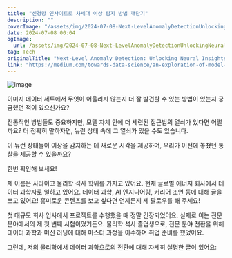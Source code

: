 ```yaml
---
title: "신경망 인사이트로 차세대 이상 탐지 방법 깨닫기"
description: ""
coverImage: "/assets/img/2024-07-08-Next-LevelAnomalyDetectionUnlockingNeuralInsights_0.png"
date: 2024-07-08 00:04
ogImage: 
  url: /assets/img/2024-07-08-Next-LevelAnomalyDetectionUnlockingNeuralInsights_0.png
tag: Tech
originalTitle: "Next-Level Anomaly Detection: Unlocking Neural Insights"
link: "https://medium.com/towards-data-science/an-exploration-of-model-state-data-in-anomaly-detection-e6860cbca160"
---
```



![Image](/assets/img/2024-07-08-Next-LevelAnomalyDetectionUnlockingNeuralInsights_0.png)

이미지 데이터 세트에서 무엇이 어울리지 않는지 더 잘 발견할 수 있는 방법이 있는지 궁금했던 적이 있으신가요?

전통적인 방법들도 중요하지만, 모델 자체 안에 더 세련된 접근법의 열쇠가 있다면 어떨까요? 더 정확히 말하자면, 뉴런 상태 속에 그 열쇠가 있을 수도 있습니다.

이 뉴런 상태들이 이상을 감지하는 데 새로운 시각을 제공하며, 우리가 이전에 놓쳤던 통찰을 제공할 수 있을까요?

<div class="content-ad"></div>

한번 확인해 보세요!

제 이름은 사라이고 물리학 석사 학위를 가지고 있어요. 현재 글로벌 에너지 회사에서 데이터 과학자로 일하고 있어요. 데이터 과학, AI 엔지니어링, 커리어 조언 등에 대해 글을 쓰고 있어요! 흥미로운 콘텐츠를 보고 싶다면 언제든지 제 팔로우를 해 주세요!

첫 대규모 회사 입사에서 프로젝트를 수행했을 때 정말 긴장되었어요. 실제로 이는 전문 분야에서의 제 첫 번째 시험이었거든요. 물리학 석사 졸업생으로, 전문 분야 전환을 위해 데이터 과학과 머신 러닝에 대해 마스터 과정을 이수하며 취업 준비를 했었어요.

그런데, 저의 물리학에서 데이터 과학으로의 전환에 대해 자세히 설명한 글이 있어요: